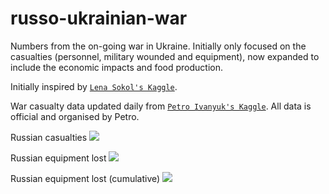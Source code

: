 # russo-ukrainian-war

Numbers from the on-going war in Ukraine. Initially only focused on the casualties (personnel, military wounded and equipment), now expanded to include the economic impacts and food production.

Initially inspired by [`Lena Sokol's Kaggle`](https://www.kaggle.com/code/sokolheavy/2022-ukraine-russia-war-visualization).

War casualty data updated daily from [`Petro Ivanyuk's Kaggle`](https://www.kaggle.com/datasets/piterfm/2022-ukraine-russian-war). All data is official and organised by Petro.

Russian casualties
![](https://github.com/weiyuet/russo-ukrainian-war/blob/main/figures/russia-losses-personnel.png)

Russian equipment lost
![](https://github.com/weiyuet/russo-ukrainian-war/blob/main/figures/russia-losses-equipment.png)

Russian equipment lost (cumulative)
![](https://github.com/weiyuet/russo-ukrainian-war/blob/main/figures/russia-losses-equipment-cumulative.png)